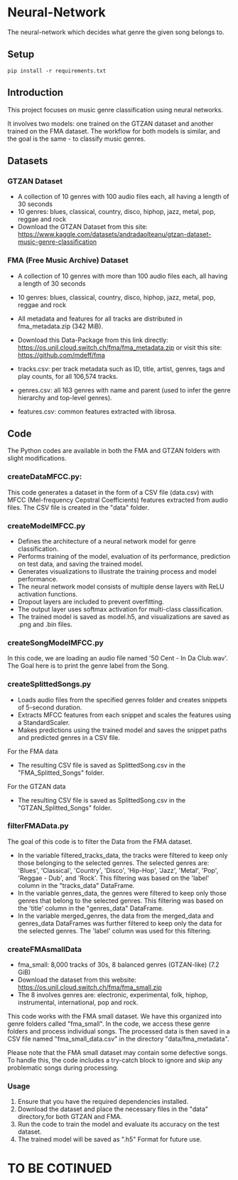 # Neural-Network
The neural-network which decides what genre the given song belongs to.

## Setup

```
pip install -r requirements.txt
```

## Introduction
This project focuses on music genre classification using neural networks.

It involves two models: one trained on the GTZAN dataset and another trained on the FMA dataset.
The workflow for both models is similar, and the goal is the same - to classify music genres.

## Datasets
### GTZAN Dataset
- A collection of 10 genres with 100 audio files each, all having a length of 30 seconds
- 10 genres: blues, classical, country, disco, hiphop, jazz, metal, pop, reggae and rock
- Download the GTZAN Dataset from this site: https://www.kaggle.com/datasets/andradaolteanu/gtzan-dataset-music-genre-classification

### FMA (Free Music Archive) Dataset
- A collection of 10 genres with more than 100 audio files each, all having a length of 30 seconds
- 10 genres: blues, classical, country, disco, hiphop, jazz, metal, pop, reggae and rock
- All metadata and features for all tracks are distributed in fma_metadata.zip (342 MiB).
- Download this Data-Package from this link directly: https://os.unil.cloud.switch.ch/fma/fma_metadata.zip or visit this site: https://github.com/mdeff/fma

- tracks.csv: per track metadata such as ID, title, artist, genres, tags and play counts, for all 106,574 tracks.
- genres.csv: all 163 genres with name and parent (used to infer the genre hierarchy and top-level genres).
- features.csv: common features extracted with librosa. 

## Code
The Python codes are available in both the FMA and GTZAN folders with slight modifications.

### createDataMFCC.py:
This code generates a dataset in the form of a CSV file (data.csv) with MFCC (Mel-frequency Cepstral Coefficients) features extracted from audio files.
The CSV file is created in the "data" folder.

### createModelMFCC.py
- Defines the architecture of a neural network model for genre classification.
- Performs training of the model, evaluation of its performance, prediction on test data, and saving the trained model. 
- Generates visualizations to illustrate the training process and model performance. 
- The neural network model consists of multiple dense layers with ReLU activation functions. 
- Dropout layers are included to prevent overfitting. 
- The output layer uses softmax activation for multi-class classification. 
- The trained model is saved as model.h5, and visualizations are saved as .png and .bin files.

### createSongModelMFCC.py
In this code, we are loading an audio file named '50 Cent - In Da Club.wav'. 
The Goal here is to print the genre label from the Song. 

### createSplittedSongs.py
- Loads audio files from the specified genres folder and creates snippets of 5-second duration.
- Extracts MFCC features from each snippet and scales the features using a StandardScaler. 
- Makes predictions using the trained model and saves the snippet paths and predicted genres in a CSV file. 

For the FMA data
- The resulting CSV file is saved as SplittedSong.csv in the "FMA_Splitted_Songs" folder.

For the GTZAN data
- The resulting CSV file is saved as SplittedSong.csv in the "GTZAN_Splitted_Songs" folder.

### filterFMAData.py
The goal of this code is to filter the Data from the FMA dataset. 

- In the variable filtered_tracks_data, the tracks were filtered to keep only those belonging to the selected genres. 
The selected genres are: 'Blues', 'Classical', 'Country', 'Disco', 'Hip-Hop', 'Jazz', 'Metal', 'Pop', 'Reggae - Dub', and 'Rock'. 
This filtering was based on the 'label' column in the "tracks_data" DataFrame.
- In the variable genres_data, the genres were filtered to keep only those genres that belong to the selected genres. 
This filtering was based on the 'title' column in the "genres_data" DataFrame.
- In the variable merged_genres, the data from the merged_data and genres_data DataFrames was further filtered to keep only the data for the selected genres. 
The 'label' column was used for this filtering.

### createFMAsmallData
- fma_small: 8,000 tracks of 30s, 8 balanced genres (GTZAN-like) (7.2 GiB)
- Download the dataset from this website: https://os.unil.cloud.switch.ch/fma/fma_small.zip 
- The 8 involves genres are: electronic, experimental, folk, hiphop, instrumental, international, pop and rock.

This code works with the FMA small dataset. We have this organized into genre folders called "fma_small".
In the code, we access these genre folders and process individual songs. 
The processed data is then saved in a CSV file named "fma_small_data.csv" in the directory "data/fma_metadata".

Please note that the FMA small dataset may contain some defective songs. 
To handle this, the code includes a try-catch block to ignore and skip any problematic songs during processing.

### Usage
1. Ensure that you have the required dependencies installed.
2. Download the dataset and place the necessary files in the "data" directory,for both GTZAN and FMA.
3. Run the code to train the model and evaluate its accuracy on the test dataset.
4. The trained model will be saved as ".h5" Format for future use.


# TO BE COTINUED